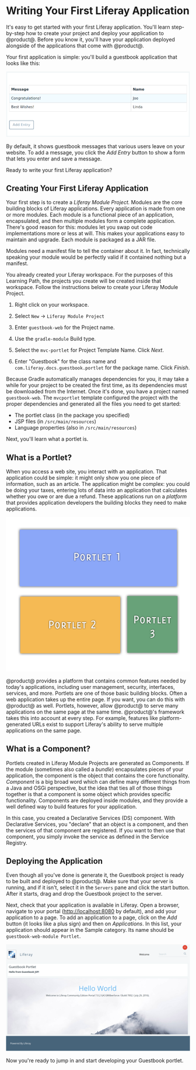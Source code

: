 # Writing Your First Liferay Application [](id=writing-your-first-liferay-application)

It's easy to get started with your first Liferay application. You'll learn
step-by-step how to create your project and deploy your application to
@product@.  Before you know it, you'll have your application deployed alongside
of the applications that come with @product@.

Your first application is simple: you'll build a guestbook application that
looks like this:

![Figure x: You'll create this simple application.](../../../images/first-guestbook-portlet.png)

By default, it shows guestbook messages that various users leave on your
website. To add a message, you click the *Add Entry* button to show a form that
lets you enter and save a message.

Ready to write your first Liferay application?

## Creating Your First Liferay Application [](id=creating-your-first-liferay-application)

Your first step is to create a *Liferay Module Project.* Modules are the core
building blocks of Liferay applications. Every application is made from one or
more modules. Each module is a functional piece of an application, encapsulated,
and then multiple modules form a complete application. There's good reason for
this: modules let you swap out code implementations more or less at will. This
makes your applications easy to maintain and upgrade. Each module is packaged as
a JAR file. 

Modules need a manifest file to tell the container about it. In fact,
technically speaking your module would be perfectly valid if it contained
nothing but a manifest.
 
You already created your Liferay workspace. For the purposes of this Learning
Path, the projects you create will be created inside that workspace. Follow
the instructions below to create your Liferay Module Project.

1. Right click on your workspace.

2. Select `New` &rarr; `Liferay Module Project`

3. Enter `guestbook-web` for the Project name. 

4. Use the `gradle-module` Build type.

5. Select the `mvc-portlet` for Project Template Name. Click *Next*. 

7. Enter "Guestbook" for the class name and 
    `com.liferay.docs.guestbook.portlet` for the package name. Click *Finish*. 

Because Gradle automatically manages dependencies for you, it may take a while
for your project to be created the first time, as its dependencies must be
downloaded from the Internet. Once it's done, you have a project named
`guestbook-web`. The `mvcportlet` template configured the project with the 
proper dependencies and generated all the files you need to get started: 

- The portlet class (in the package you specified)
- JSP files (in `/src/main/resources`)
- Language properties (also in `/src/main/resources`)

Next, you'll learn what a portlet is. 

## What is a Portlet? [](id=what-is-a-portlet)

When you access a web site, you interact with an application. That application
could be simple: it might only show you one piece of information, such as an
article. The application might be complex: you could be doing your taxes,
entering lots of data into an application that calculates whether you owe or
are due a refund. These applications run on a *platform* that provides
application developers the building blocks they need to make applications.

![Figure x: Many Liferay applications can run at the same time on the same page.](../../../images/portlet-applications.png)

@product@ provides a platform that contains common features needed by today's
applications, including user management, security, interfaces, services, and
more. Portlets are one of those basic building blocks. Often a web application
takes up the entire page. If you want, you can do this with @product@ as well.
Portlets, however, allow @product@ to serve many applications on the same page
at the same time. @product@'s framework takes this into account at every step.
For example, features like platform-generated URLs exist to support Liferay's
ability to serve multiple applications on the same page.

## What is a Component? [](id=what-is-a-component)

Portlets created in Liferay Module Projects are generated as Components. If the
module (sometimes also called a *bundle*) encapsulates pieces of your
application, the component is the object that contains the core
functionality. *Component* is a big broad word which can define many different
things from a Java and OSGi perspective, but the idea that ties all of those
things together is that a component is some object which provides specific
functionality. Components are deployed inside modules, and they provide a
well defined way to build features for your application. 

In this case, you created a Declarative Services (DS) component. With
Declarative Services, you "declare" that an object is a component, and then the
services of that component are registered. If you want to then use that
component, you simply invoke the service as defined in the Service Registry. 

## Deploying the Application [](id=deploying-the-application)

Even though all you've done is generate it, the Guestbook project is ready to be
built and deployed to @product@.  Make sure that your server is running, and if 
it isn't, select it in the `Servers` pane and click the start button. After it
starts, drag and drop the Guestbook project to the server.

<!-- Needs an image here showing the drag and drop, because it's not intuitive
unless you see it. -Rich -->

Next, check that your application is available in Liferay. Open a browser,
navigate to your portal ([http://localhost:8080](http://localhost:8080) by
default), and add your application to a page. To add an application to a page,
click on the *Add* button (it looks like a plus sign) and then on
*Applications*. In this list, your application should appear in the Sample
category. Its name should be `guestbook-web-module Portlet`. 

![Figure x: This is the default Liferay homepage. It contains several portlet applications including the initial version of the Guestbook application that you created.](../../../images/default-portlet-application.png)

Now you're ready to jump in and start developing your Guestbook portlet.
